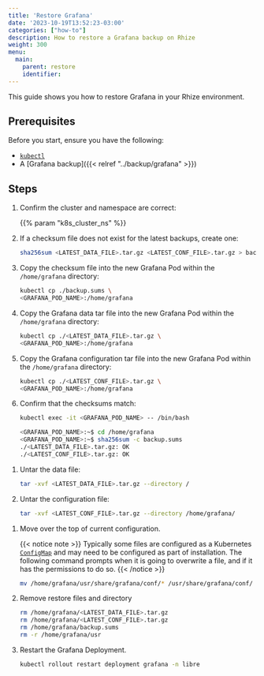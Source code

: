 ```yaml
---
title: 'Restore Grafana'
date: '2023-10-19T13:52:23-03:00'
categories: ["how-to"]
description: How to restore a Grafana backup on Rhize
weight: 300
menu:
  main:
    parent: restore
    identifier:
---
```


This guide shows you how to restore Grafana in your Rhize environment.

## Prerequisites

Before you start, ensure you have the following:

- [`kubectl`](https://kubernetes.io/docs/tasks/tools/)
- A [Grafana backup]({{< relref "../backup/grafana" >}})

## Steps

1. Confirm the cluster and namespace are correct:

    {{% param "k8s_cluster_ns" %}}

1. If a checksum file does not exist for the latest backups, create one:

    ```bash
    sha256sum <LATEST_DATA_FILE>.tar.gz <LATEST_CONF_FILE>.tar.gz > backup.sums
    ```
1. Copy the checksum file into the new Grafana Pod within the `/home/grafana` directory:

     ```bash
     kubectl cp ./backup.sums \
     <GRAFANA_POD_NAME>:/home/grafana
     ```

1. Copy the Grafana data tar file into the new Grafana Pod within the `/home/grafana` directory:

     ```bash
     kubectl cp ./<LATEST_DATA_FILE>.tar.gz \
     <GRAFANA_POD_NAME>:/home/grafana
     ```

1. Copy the Grafana configuration tar file into the new Grafana Pod within the `/home/grafana` directory:

     
     ```bash
     kubectl cp ./<LATEST_CONF_FILE>.tar.gz \
     <GRAFANA_POD_NAME>:/home/grafana
     ```

1. Confirm that the checksums match:

     ```bash
     kubectl exec -it <GRAFANA_POD_NAME> -- /bin/bash 

     <GRAFANA_POD_NAME>:~$ cd /home/grafana
     <GRAFANA_POD_NAME>:~$ sha256sum -c backup.sums
     ./<LATEST_DATA_FILE>.tar.gz: OK
     ./<LATEST_CONF_FILE>.tar.gz: OK

     ```

<!-- vale off -->

1. Untar the data file:

     ```bash
     tar -xvf <LATEST_DATA_FILE>.tar.gz --directory /
     ```

1. Untar the configuration file:

     ```bash
     tar -xvf <LATEST_CONF_FILE>.tar.gz --directory /home/grafana/
     ```

<!-- vale on -->

1. Move over the top of current configuration. 

     {{< notice note >}}
Typically some files are configured as a Kubernetes [`ConfigMap`](https://kubernetes.io/docs/concepts/configuration/configmap/) and may need to be configured as part of installation. The following command prompts when it is going to overwrite a file, and if it has the permissions to do so.
     {{< /notice >}}


     ```bash
     mv /home/grafana/usr/share/grafana/conf/* /usr/share/grafana/conf/
     ```

1. Remove restore files and directory

     ```bash
     rm /home/grafana/<LATEST_DATA_FILE>.tar.gz
     rm /home/grafana/<LATEST_CONF_FILE>.tar.gz
     rm /home/grafana/backup.sums
     rm -r /home/grafana/usr
     ```

1. Restart the Grafana Deployment.

     ```bash
     kubectl rollout restart deployment grafana -n libre
     ```

